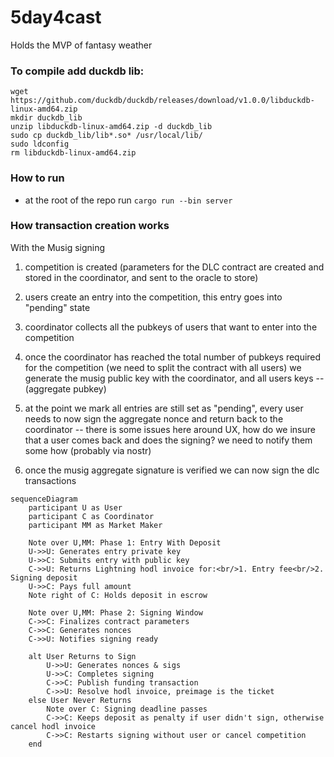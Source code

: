 # 5day4cast
Holds the MVP of fantasy weather

### To compile add duckdb lib:
```
wget https://github.com/duckdb/duckdb/releases/download/v1.0.0/libduckdb-linux-amd64.zip
mkdir duckdb_lib
unzip libduckdb-linux-amd64.zip -d duckdb_lib
sudo cp duckdb_lib/lib*.so* /usr/local/lib/
sudo ldconfig
rm libduckdb-linux-amd64.zip
```

### How to run
- at the root of the repo run `cargo run --bin server`

### How transaction creation works

With the Musig signing
1) competition is created (parameters for the DLC contract are created and stored in the coordinator, and sent to the oracle to store)
2) users create an entry into the competition, this entry goes into "pending" state
3) coordinator collects all the pubkeys of users that want to enter into the competition
4) once the coordinator has reached the total number of pubkeys required for the competition (we need to split the contract with all users)
    we generate the musig public key with the coordinator, and all users keys -- (aggregate pubkey)
5) at the point we mark all entries are still set as "pending", every user needs to now sign the aggregate nonce and return back to the coordinator
    -- there is some issues here around UX, how do we insure that a user comes back and does the signing? we need to notify them some how (probably via nostr)

6) once the musig aggregate signature is verified we can now sign the dlc transactions

```mermaid
sequenceDiagram
    participant U as User
    participant C as Coordinator
    participant MM as Market Maker
    
    Note over U,MM: Phase 1: Entry With Deposit
    U->>U: Generates entry private key
    U->>C: Submits entry with public key
    C->>U: Returns Lightning hodl invoice for:<br/>1. Entry fee<br/>2. Signing deposit
    U->>C: Pays full amount
    Note right of C: Holds deposit in escrow
    
    Note over U,MM: Phase 2: Signing Window
    C->>C: Finalizes contract parameters
    C->>C: Generates nonces
    C->>U: Notifies signing ready
    
    alt User Returns to Sign
        U->>U: Generates nonces & sigs
        U->>C: Completes signing
        C->>C: Publish funding transaction
        C->>U: Resolve hodl invoice, preimage is the ticket
    else User Never Returns
        Note over C: Signing deadline passes
        C->>C: Keeps deposit as penalty if user didn't sign, otherwise cancel hodl invoice
        C->>C: Restarts signing without user or cancel competition
    end
```

